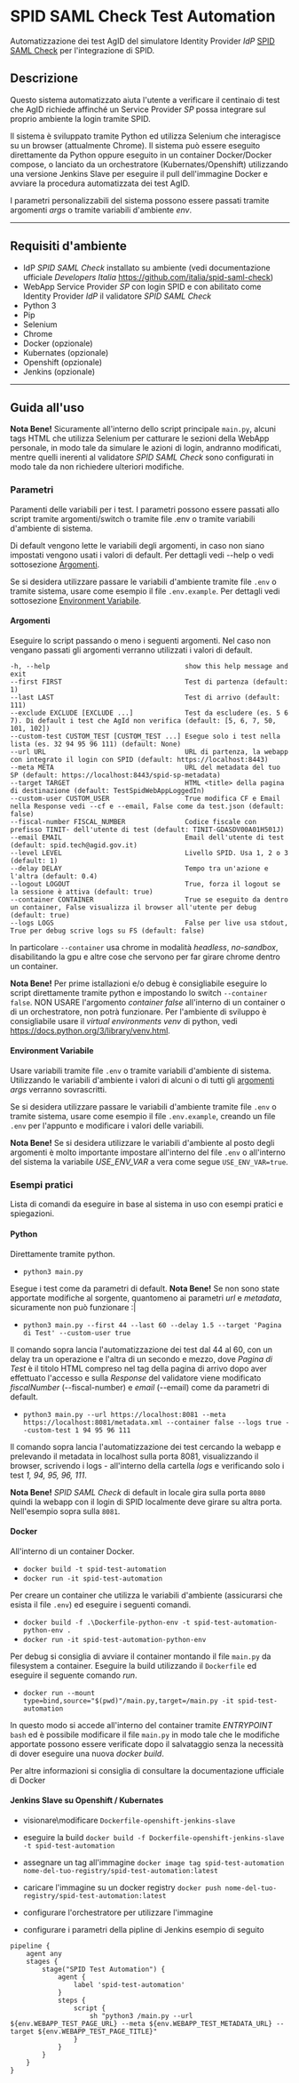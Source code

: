 # SPID SAML Check Test Automation
Automatizzazione dei test AgID del simulatore Identity Provider _IdP_ [SPID SAML Check](https://github.com/italia/spid-saml-check) per l'integrazione di SPID.


## Descrizione

Questo sistema automatizzato aiuta l'utente a verificare il centinaio di test che AgID richiede affinché un Service Provider _SP_ possa integrare sul proprio ambiente la login tramite SPID.

Il sistema è sviluppato tramite Python ed utilizza Selenium che interagisce su un browser (attualmente Chrome). Il sistema può essere eseguito direttamente da Python oppure eseguito in un container Docker/Docker compose, o lanciato da un orchestratore (Kubernates/Openshift) utilizzando una versione Jenkins Slave per eseguire il pull dell'immagine Docker e avviare la procedura automatizzata dei test AgID.

I parametri personalizzabili del sistema possono essere passati tramite argomenti _args_ o tramite variabili d'ambiente _env_.


----


## Requisiti d'ambiente

- IdP _SPID SAML Check_ installato su ambiente (vedi documentazione ufficiale _Developers Italia_ https://github.com/italia/spid-saml-check)
- WebApp Service Provider _SP_ con login SPID e con abilitato come Identity Provider _IdP_ il validatore _SPID SAML Check_
- Python 3
- Pip
- Selenium
- Chrome
- Docker (opzionale)
- Kubernates (opzionale)
- Openshift (opzionale)
- Jenkins (opzionale)


----


## Guida all'uso

**Nota Bene!** Sicuramente all'interno dello script principale `main.py`, alcuni tags HTML che utilizza Selenium per catturare le sezioni della WebApp personale, in modo tale da simulare le azioni di login, andranno modificati, mentre quelli inerenti al validatore _SPID SAML Check_ sono configurati in modo tale da non richiedere ulteriori modifiche.


### Parametri

Paramenti delle variabili per i test. I parametri possono essere passati allo script tramite argomenti/switch o tramite file .env o tramite variabili d'ambiente di sistema.

Di default vengono lette le variabili degli argomenti, in caso non siano impostati vengono usati i valori di default. Per dettagli vedi --help o vedi sottosezione [Argomenti](#argomenti). 

Se si desidera utilizzare passare le variabili d'ambiente tramite file `.env` o tramite sistema, usare come esempio il file `.env.example`. Per dettagli vedi sottosezione [Environment Variabile](#environment-variabile).


#### Argomenti

Eseguire lo script passando o meno i seguenti argomenti. Nel caso non vengano passati gli argomenti verranno utilizzati i valori di default.

    -h, --help                                  show this help message and exit
    --first FIRST                               Test di partenza (default: 1)
    --last LAST                                 Test di arrivo (default: 111)
    --exclude EXCLUDE [EXCLUDE ...]             Test da escludere (es. 5 6 7). Di default i test che AgId non verifica (default: [5, 6, 7, 50, 101, 102])
    --custom-test CUSTOM_TEST [CUSTOM_TEST ...] Esegue solo i test nella lista (es. 32 94 95 96 111) (default: None)
    --url URL                                   URL di partenza, la webapp con integrato il login con SPID (default: https://localhost:8443)
    --meta META                                 URL del metadata del tuo SP (default: https://localhost:8443/spid-sp-metadata)
    --target TARGET                             HTML <title> della pagina di destinazione (default: TestSpidWebAppLoggedIn)
    --custom-user CUSTOM_USER                   True modifica CF e Email nella Response vedi --cf e --email, False come da test.json (default: false)
    --fiscal-number FISCAL_NUMBER               Codice fiscale con prefisso TINIT- dell'utente di test (default: TINIT-GDASDV00A01H501J)
    --email EMAIL                               Email dell'utente di test (default: spid.tech@agid.gov.it)
    --level LEVEL                               Livello SPID. Usa 1, 2 o 3 (default: 1)
    --delay DELAY                               Tempo tra un'azione e l'altra (default: 0.4)
    --logout LOGOUT                             True, forza il logout se la sessione è attiva (default: true)
    --container CONTAINER                       True se eseguito da dentro un container, False visualizza il browser all'utente per debug (default: true)
    --logs LOGS                                 False per live usa stdout, True per debug scrive logs su FS (default: false)

In particolare `--container` usa chrome in modalità _headless_, _no-sandbox_, disabilitando la gpu e altre cose che servono per far girare chrome dentro un container. 

**Nota Bene!** Per prime istallazioni e/o debug è consigliabile eseguire lo script direttamente tramite python e impostando lo switch `--container false`. NON USARE l'argomento _container false_ all'interno di un container o di un orchestratore, non potrà funzionare. Per l'ambiente di sviluppo è consigliabile usare il _virtual environments venv_ di python, vedi https://docs.python.org/3/library/venv.html.


#### Environment Variabile

Usare variabili tramite file `.env` o tramite variabili d'ambiente di sistema. Utilizzando le variabili d'ambiente i valori di alcuni o di tutti gli [argomenti](#argomenti) _args_ verranno sovrascritti. 

Se si desidera utilizzare passare le variabili d'ambiente tramite file `.env` o tramite sistema, usare come esempio il file `.env.example`, creando un file `.env` per l'appunto e modificare i valori delle variabili.

**Nota Bene!** Se si desidera utilizzare le variabili d'ambiente al posto degli argomenti è molto importante impostare all'interno del file `.env` o all'interno del sistema la variabile _USE_ENV_VAR_ a vera come segue `USE_ENV_VAR=true`.


### Esempi pratici

Lista di comandi da eseguire in base al sistema in uso con esempi pratici e spiegazioni.

#### Python

Direttamente tramite python.

- `python3 main.py` 

Esegue i test come da parametri di default. **Nota Bene!** Se non sono state apportate modifiche al sorgente, quantomeno ai parametri _url_ e _metadata_, sicuramente non può funzionare :|

- `python3 main.py --first 44 --last 60 --delay 1.5 --target 'Pagina di Test' --custom-user true`

Il comando sopra lancia l'automatizzazione dei test dal 44 al 60, con un delay tra un operazione e l'altra di un secondo e mezzo, dove _Pagina di Test_ è il titolo HTML compreso nel tag _<title></title>_ della pagina di arrivo dopo aver effettuato l'accesso e sulla _Response_ del validatore viene modificato _fiscalNumber_ (--fiscal-number) e _email_ (--email) come da parametri di default.

- `python3 main.py --url https://localhost:8081 --meta https://localhost:8081/metadata.xml --container false --logs true --custom-test 1 94 95 96 111`

Il comando sopra lancia l'automatizzazione dei test cercando la webapp e prelevando il metadata in localhost sulla porta 8081, visualizzando il browser, scrivendo i logs - all'interno della cartella _logs_ e verificando solo i test _1, 94, 95, 96, 111_.

**Nota Bene!** _SPID SAML Check_ di default in locale gira sulla porta `8080` quindi la webapp con il login di SPID localmente deve girare su altra porta. Nell'esempio sopra sulla `8081`.

#### Docker

All'interno di un container Docker.

- `docker build -t spid-test-automation`
- `docker run -it spid-test-automation`

Per creare un container che utilizza le variabili d'ambiente (assicurarsi che esista il file `.env`) ed eseguire i seguenti comandi.

- `docker build -f .\Dockerfile-python-env -t spid-test-automation-python-env .`
- `docker run -it spid-test-automation-python-env`

Per debug si consiglia di avviare il container montando il file `main.py` da filesystem a container. Eseguire la build utilizzando il `Dockerfile` ed eseguire il seguente comando _run_.

- `docker run --mount type=bind,source="$(pwd)"/main.py,target=/main.py -it spid-test-automation`

In questo modo si accede all'interno del container tramite _ENTRYPOINT_ `bash` ed è possibile modificare il file `main.py` in modo tale che le modifiche apportate possono essere verificate dopo il salvataggio senza la necessità di dover eseguire una nuova _docker build_.

Per altre informazioni si consiglia di consultare la documentazione ufficiale di Docker


#### Jenkins Slave su Openshift / Kubernates 

- visionare\modificare `Dockerfile-openshift-jenkins-slave`
- eseguire la build `docker build -f Dockerfile-openshift-jenkins-slave -t spid-test-automation`
- assegnare un tag all'immagine `docker image tag spid-test-automation nome-del-tuo-registry/spid-test-automation:latest`
- caricare l'immagine su un docker registry `docker push nome-del-tuo-registry/spid-test-automation:latest`

- configurare l'orchestratore per utilizzare l'immagine
- configurare i parametri della pipline di Jenkins esempio di seguito 

```
pipeline {
    agent any
    stages {
        stage("SPID Test Automation") {
            agent {
                label 'spid-test-automation'
            }   
            steps {
                script {
                    sh "python3 /main.py --url ${env.WEBAPP_TEST_PAGE_URL} --meta ${env.WEBAPP_TEST_METADATA_URL} --target ${env.WEBAPP_TEST_PAGE_TITLE}"
                }
            }
        }
    }
}
```



